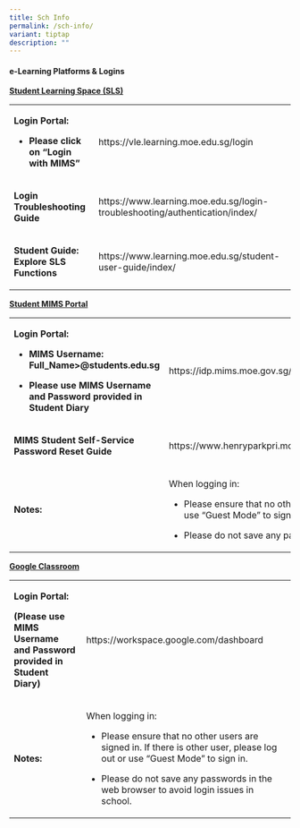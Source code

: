 ```yaml
---
title: Sch Info
permalink: /sch-info/
variant: tiptap
description: ""
---
```

<h4><strong>e-Learning Platforms &amp; Logins</strong></h4>
<p><strong><u>Student Learning Space (SLS)</u></strong>
</p>
<table style="minWidth: 50px">
<colgroup>
<col>
<col>
</colgroup>
<tbody>
<tr>
<td rowspan="1" colspan="1">
<p><strong>Login Portal:</strong>
</p>
<ul data-tight="true" class="tight">
<li>
<p><strong>Please click on “Login with MIMS”</strong>
</p>
</li>
</ul>
</td>
<td rowspan="1" colspan="1">
<p><a rel="noopener noreferrer nofollow" target="_blank">https://vle.learning.moe.edu.sg/login</a>
</p>
</td>
</tr>
<tr>
<td rowspan="1" colspan="1">
<p><strong>Login Troubleshooting Guide</strong>
</p>
</td>
<td rowspan="1" colspan="1">
<p><a rel="noopener noreferrer nofollow" target="_blank">https://www.learning.moe.edu.sg/login-troubleshooting/authentication/index/</a>
</p>
</td>
</tr>
<tr>
<td rowspan="1" colspan="1">
<p><strong>Student Guide: Explore SLS Functions</strong>
</p>
</td>
<td rowspan="1" colspan="1">
<p><a rel="noopener noreferrer nofollow" target="_blank">https://www.learning.moe.edu.sg/student-user-guide/index/</a>
</p>
</td>
</tr>
</tbody>
</table>
<p></p>
<p><strong><u>Student MIMS Portal</u></strong>
</p>
<table style="minWidth: 50px">
<colgroup>
<col>
<col>
</colgroup>
<tbody>
<tr>
<td rowspan="1" colspan="1">
<p><strong>Login Portal:</strong>
</p>
<ul data-tight="true" class="tight">
<li>
<p><strong>MIMS Username: Full_Name&gt;@<a rel="noopener noreferrer nofollow" target="_blank">students.edu.sg</a></strong>
</p>
</li>
<li>
<p><strong>Please use MIMS Username and Password provided in Student Diary</strong>
</p>
</li>
</ul>
</td>
<td rowspan="1" colspan="1">
<p><a rel="noopener noreferrer nofollow" target="_blank">https://idp.mims.moe.gov.sg/nidp/app/login</a>
</p>
</td>
</tr>
<tr>
<td rowspan="1" colspan="1">
<p><strong>MIMS Student Self-Service Password Reset Guide</strong>
</p>
</td>
<td rowspan="1" colspan="1">
<p><a rel="noopener noreferrer nofollow" target="_blank">https://www.henryparkpri.moe.edu.sg/files/MIMS_Student_Self_Reset_Password_Guide.pdf</a>
</p>
</td>
</tr>
<tr>
<td rowspan="1" colspan="1">
<p><strong>Notes:</strong>
</p>
</td>
<td rowspan="1" colspan="1">
<p>When logging in:</p>
<ul data-tight="true" class="tight">
<li>
<p>Please ensure that no other users are signed in. If there is other user,
please log out or use “Guest Mode” to sign in.</p>
</li>
<li>
<p>Please do not save any passwords in the web browser to avoid login issues
in school.</p>
</li>
</ul>
</td>
</tr>
</tbody>
</table>
<p></p>
<p><strong><u>Google Classroom</u></strong>
</p>
<table style="minWidth: 50px">
<colgroup>
<col>
<col>
</colgroup>
<tbody>
<tr>
<td rowspan="1" colspan="1">
<p><strong>Login Portal:</strong>
</p>
<p><strong>(Please use MIMS Username and Password provided in Student Diary)</strong>
</p>
</td>
<td rowspan="1" colspan="1">
<p><a rel="noopener noreferrer nofollow" target="_blank">https://workspace.google.com/dashboard</a>
</p>
</td>
</tr>
<tr>
<td rowspan="1" colspan="1">
<p><strong>Notes:</strong>
</p>
</td>
<td rowspan="1" colspan="1">
<p>When logging in:</p>
<ul data-tight="true" class="tight">
<li>
<p>Please ensure that no other users are signed in. If there is other user,
please log out or use “Guest Mode” to sign in.</p>
</li>
<li>
<p>Please do not save any passwords in the web browser to avoid login issues
in school.</p>
</li>
</ul>
</td>
</tr>
</tbody>
</table>
<p></p>